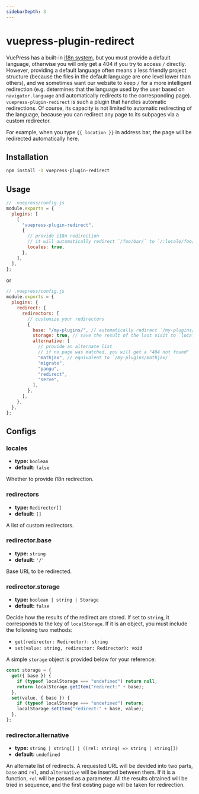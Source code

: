 ```yaml
---
sidebarDepth: 3
---
```


# vuepress-plugin-redirect <GitHubLink repo="vuepress/vuepress-community"/>

VuePress has a built-in [i18n system](https://vuepress.vuejs.org/en/guide/i18n.html), but you must provide a default language, otherwise you will only get a 404 if you try to access `/` directly. However, providing a default language often means a less friendly project structure (because the files in the default language are one level lower than others), and we sometimes want our website to keep `/` for a more intelligent redirection (e.g. determines that the language used by the user based on `navigator.language` and automatically redirects to the corresponding page). `vuepress-plugin-redirect` is such a plugin that handles automatic redirections. Of course, its capacity is not limited to automatic redirecting of the language, because you can redirect any page to its subpages via a custom redirector.

<ClientOnly>
  <p>For example, when you type <a :href="location"><code>{{ location }}</code></a> in address bar, the page will be redirected automatically here.</p>
</ClientOnly>

<script>
export default {
  data: () => ({
    location: '',
  }),
  mounted () {
    this.location = location
      .toString()
      .replace(this.$localePath, '/')
      .replace(/#.*/, '')
  },
}
</script>

## Installation

```sh
npm install -D vuepress-plugin-redirect
```

## Usage

```js
// .vuepress/config.js
module.exports = {
  plugins: [
    [
      "vuepress-plugin-redirect",
      {
        // provide i18n redirection
        // it will automatically redirect `/foo/bar/` to `/:locale/foo/bar/` if exists
        locales: true,
      },
    ],
  ],
};
```

or

```js
// .vuepress/config.js
module.exports = {
  plugins: {
    redirect: {
      redirectors: [
        // customize your redirectors
        {
          base: "/my-plugins/", // automatically redirect `/my-plugins/` to a subpage
          storage: true, // save the result of the last visit to `localStorage` for the next redirect
          alternative: [
            // provide an alternate list
            // if no page was matched, you will get a "404 not found"
            "mathjax", // equivalent to `/my-plugins/mathjax/`
            "migrate",
            "pangu",
            "redirect",
            "serve",
          ],
        },
      ],
    },
  },
};
```

## Configs

### locales

- **type:** `boolean`
- **default:** `false`

Whether to provide i18n redirection.

### redirectors

- **type:** `Redirector[]`
- **default:** `[]`

A list of custom redirectors.

### redirector.base

- **type:** `string`
- **default:** `'/'`

Base URL to be redirected.

### redirector.storage

- **type:** `boolean | string | Storage`
- **default:** `false`

Decide how the results of the redirect are stored. If set to `string`, it corresponds to the key of `localStorage`. If it is an object, you must include the following two methods:

- `get(redirector: Redirector): string`
- `set(value: string, redirector: Redirector): void`

A simple `storage` object is provided below for your reference:

```js
const storage = {
  get({ base }) {
    if (typeof localStorage === "undefined") return null;
    return localStorage.getItem("redirect:" + base);
  },
  set(value, { base }) {
    if (typeof localStorage === "undefined") return;
    localStorage.setItem("redirect:" + base, value);
  },
};
```

### redirector.alternative

- **type:** `string | string[] | ((rel: string) => string | string[])`
- **default:** `undefined`

An alternate list of redirects. A requested URL will be devided into two parts, `base` and `rel`, and `alternative` will be inserted between them. If it is a function, `rel` will be passed as a parameter. All the results obtained will be tried in sequence, and the first existing page will be taken for redirection.
